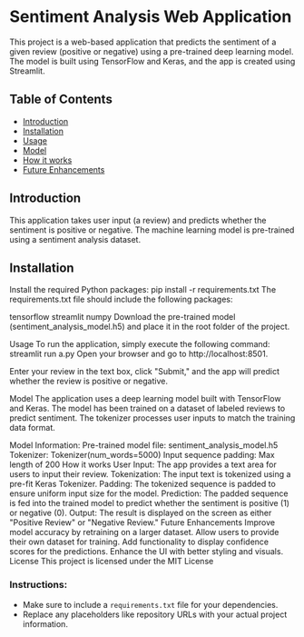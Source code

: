 # Sentiment Analysis Web Application

This project is a web-based application that predicts the sentiment of a given review (positive or negative) using a pre-trained deep learning model. The model is built using TensorFlow and Keras, and the app is created using Streamlit.

## Table of Contents
- [Introduction](#introduction)
- [Installation](#installation)
- [Usage](#usage)
- [Model](#model)
- [How it works](#how-it-works)
- [Future Enhancements](#future-enhancements)

## Introduction

This application takes user input (a review) and predicts whether the sentiment is positive or negative. The machine learning model is pre-trained using a sentiment analysis dataset. 

## Installation

Install the required Python packages:
pip install -r requirements.txt
The requirements.txt file should include the following packages:

tensorflow
streamlit
numpy
Download the pre-trained model (sentiment_analysis_model.h5) and place it in the root folder of the project.

Usage
To run the application, simply execute the following command:
streamlit run a.py
Open your browser and go to http://localhost:8501.

Enter your review in the text box, click "Submit," and the app will predict whether the review is positive or negative.

Model
The application uses a deep learning model built with TensorFlow and Keras. The model has been trained on a dataset of labeled reviews to predict sentiment. The tokenizer processes user inputs to match the training data format.

Model Information:
Pre-trained model file: sentiment_analysis_model.h5
Tokenizer: Tokenizer(num_words=5000)
Input sequence padding: Max length of 200
How it works
User Input: The app provides a text area for users to input their review.
Tokenization: The input text is tokenized using a pre-fit Keras Tokenizer.
Padding: The tokenized sequence is padded to ensure uniform input size for the model.
Prediction: The padded sequence is fed into the trained model to predict whether the sentiment is positive (1) or negative (0).
Output: The result is displayed on the screen as either "Positive Review" or "Negative Review."
Future Enhancements
Improve model accuracy by retraining on a larger dataset.
Allow users to provide their own dataset for training.
Add functionality to display confidence scores for the predictions.
Enhance the UI with better styling and visuals.
License
This project is licensed under the MIT License

### Instructions:
- Make sure to include a `requirements.txt` file for your dependencies.
- Replace any placeholders like repository URLs with your actual project information.


